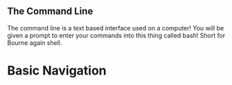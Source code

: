 ## The Command Line
The command line is a text based interface used on a computer! You will be given a prompt to enter your commands into this thing called bash! Short for Bourne again shell.

# Basic Navigation
